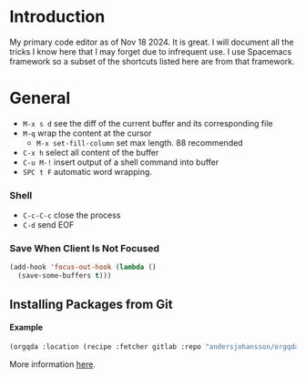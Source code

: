 # Introduction
My primary code editor as of Nov 18 2024. It is great. I will document all the
tricks I know here that I may forget due to infrequent use. I use Spacemacs
framework so a subset of the shortcuts listed here are from that framework.

# General
- `M-x s d` see the diff of the current buffer and its corresponding file
- `M-q` wrap the content at the cursor
  - `M-x set-fill-column` set max length. 88 recommended
- `C-x h` select all content of the buffer
- `C-u M-!` insert output of a shell command into buffer
- `SPC t F` automatic word wrapping.
### Shell
- `C-c-C-c` close the process
- `C-d` send EOF
### Save When Client Is Not Focused
```lisp
(add-hook 'focus-out-hook (lambda ()
  (save-some-buffers t)))
```

## Installing Packages from Git
#### Example

```lisp
(orgqda :location (recipe :fetcher gitlab :repo "andersjohansson/orgqda"))
```

More information [here](https://github.com/syl20bnr/spacemacs/issues/12530).
